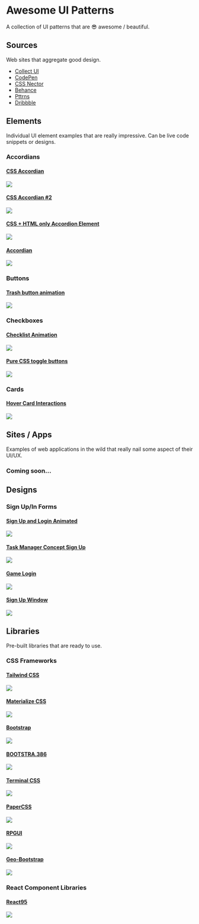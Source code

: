 # Awesome UI Patterns
A collection of UI patterns that are 😎 awesome / beautiful.

## Sources
Web sites that aggregate good design.

- [Collect UI](http://collectui.com/)
- [CodePen](https://codepen.io/)
- [CSS Nector](https://cssnectar.com/)
- [Behance](https://www.behance.net)
- [Pttrns](https://pttrns.com/)
- [Dribbble](https://dribbble.com/)

## Elements
Individual UI element examples that are really impressive. Can be live code snippets or designs.

### Accordians

#### [CSS Accordian](https://codepen.io/mxttsco/pen/EgAVjo)

![](images/accordians/accordian-gif.gif)

#### [CSS Accordian #2](https://codepen.io/villa7/pen/grPddp)

![](images/accordians/css-accordian-2.gif)

#### [CSS + HTML only Accordion Element](https://codepen.io/abergin/pen/ihlDf)

![](images/accordians/css-html-only-accordian-element.gif)

#### [Accordian](https://codepen.io/valaxin/pen/reQMXp)

![](images/accordians/accordian.gif)

### Buttons

#### [Trash button animation](https://codepen.io/aaroniker/pen/BaNzEWe)

![](images/buttons/trash-button-animation.gif)

### Checkboxes

#### [Checklist Animation](https://codepen.io/milanraring/pen/QWbqBGo)

![](images/checkboxes/checklist-animation.gif)

#### [Pure CSS toggle buttons](https://codepen.io/mallendeo/pen/eLIiG)

![](images/checkboxes/pure-css-toggle-buttons.gif)

### Cards

#### [Hover Card Interactions](https://codepen.io/hexagoncircle/pen/XWbWKwL)

![](images/cards/hover-card-interactions.gif)

## Sites / Apps
Examples of web applications in the wild that really nail some aspect of their UI/UX.

### Coming soon...

## Designs

### Sign Up/In Forms

#### [Sign Up and Login Animated](https://dribbble.com/shots/2311260-Day-1-Sign-Up-and-Login-Animated-Download-Template)

![](images/designs/sign-up-and-login-animated-2.gif)

#### [Task Manager Concept Sign Up](https://dribbble.com/shots/2878911-To-Do-App-Concept-Sign-Up)

![](images/designs/task-manager-concept-sign-up.png)

#### [Game Login](https://dribbble.com/shots/2358349-Daily-Shmaily-UI-1-Game-Login)

![](images/designs/game-login.png)

#### [Sign Up Window](https://dribbble.com/shots/2404873-Sign-Up-Window-Daily-UI-001)

![](images/designs/sign-up-window.png)

## Libraries
Pre-built libraries that are ready to use.

### CSS Frameworks

#### [Tailwind CSS](https://www.youtube.com/watch?v=mCa0JXEwDEk)

![](images/libraries/tailwind-css.png)

#### [Materialize CSS](https://materializecss.com/)

![](images/libraries/materialize-css.png)

#### [Bootstrap](https://getbootstrap.com/)

![](images/libraries/bootstrap.png)

#### [BOOTSTRA.386](https://github.com/kristopolous/BOOTSTRA.386)

![](images/libraries/bootstrap-386.png)

#### [Terminal CSS](https://github.com/Gioni06/terminal.css)

![](images/libraries/terminal-css.png)

#### [PaperCSS](https://github.com/papercss/papercss)

![](images/libraries/paper-css.png)

#### [RPGUI](https://github.com/RonenNess/RPGUI)

![](images/libraries/rpgui.jpg)

#### [Geo-Bootstrap](https://github.com/divshot/geo-bootstrap)

![](images/libraries/geo-bootstrap.png)

### React Component Libraries

#### [React95](https://github.com/React95/React95)

![](images/libraries/react95.png)
